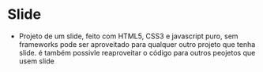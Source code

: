 # Slide

- Projeto de um slide, feito com HTML5, CSS3 e javascript puro, sem frameworks pode ser aproveitado para qualquer outro projeto que tenha slide. é também possivle reaproveitar o código para outros peojetos que usem slide
